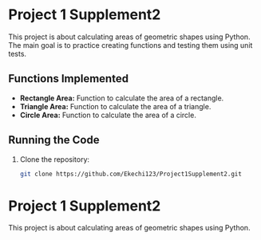 # Project 1 Supplement2

This project is about calculating areas of geometric shapes using Python. The main goal is to practice creating functions and testing them using unit tests.

## Functions Implemented

- **Rectangle Area:** Function to calculate the area of a rectangle.
- **Triangle Area:** Function to calculate the area of a triangle.
- **Circle Area:** Function to calculate the area of a circle.

## Running the Code

1. Clone the repository:

   ```bash
   git clone https://github.com/Ekechi123/Project1Supplement2.git
# Project 1 Supplement2
This project is about calculating areas of geometric shapes using Python.


